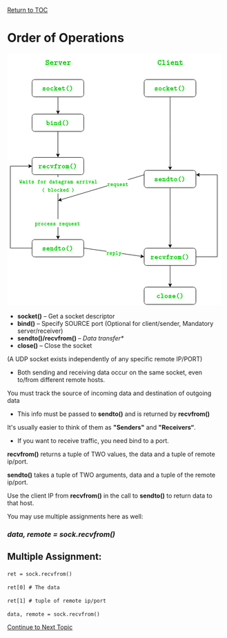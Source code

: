 <a href="https://github.com/CyberTrainingUSAF/08-Network-Programming/blob/master/00-Table-of-Contents.md" rel="Return to TOC"> Return to TOC </a>

# Order of Operations

![UDP Client/Server](../../.gitbook/assets/udpfuncdiag.png)

* **socket\(\)** – Get a socket descriptor
* **bind\(\)** – Specify SOURCE port \(Optional for client/sender, Mandatory server/receiver\)
* **sendto\(\)/recvfrom\(\)** – _Data transfer\*_
* **close\(\)** – Close the socket

\(A UDP socket exists independently of any specific remote IP/PORT\)

* Both sending and receiving data occur on the same socket, even to/from different remote hosts.

You must track the source of incoming data and destination of outgoing data

* This info must be passed to **sendto\(\)** and is returned by **recvfrom\(\)**

It's usually easier to think of them as **"Senders"** and **"Receivers“**.

* If you want to receive traffic, you need bind to a port.

**recvfrom\(\)** returns a tuple of TWO values, the data and a tuple of remote ip/port.

**sendto\(\)** takes a tuple of TWO arguments, data and a tuple of the remote ip/port.

Use the client IP from **recvfrom\(\)** in the call to **sendto\(\)** to return data to that host.

You may use multiple assignments here as well:

### _data, remote = sock.recvfrom\(\)_

## Multiple Assignment:

`ret = sock.recvfrom()`

`ret[0] # The data`

`ret[1] # tuple of remote ip/port`

`data, remote = sock.recvfrom()`

<a href="https://github.com/CyberTrainingUSAF/08-Network-Programming/blob/master/03-intro-to-sockets/tcp-client-server/sendall.md" > Continue to Next Topic </a>
